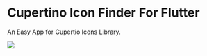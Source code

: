 # Cupertino Icon Finder For Flutter

An Easy App for Cupertio Icons Library.

<img src="https://winminhtetz.github.io/img_file/Your%20paragraph%20text.png"/>

